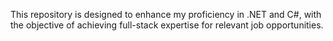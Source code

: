 This repository is designed to enhance my proficiency in .NET and C#, 
with the objective of achieving full-stack expertise for relevant 
job opportunities.
